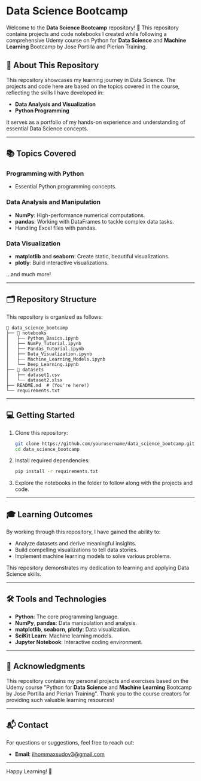 # Data Science Bootcamp

Welcome to the **Data Science Bootcamp** repository! 🎉 This repository contains projects and code notebooks I created while following a comprehensive Udemy course on Python for **Data Science** and **Machine Learning** Bootcamp by Jose Portilla and Pierian Training.

## 🚀 About This Repository

This repository showcases my learning journey in Data Science. The projects and code here are based on the topics covered in the course, reflecting the skills I have developed in:
- **Data Analysis and Visualization**
- **Python Programming**

It serves as a portfolio of my hands-on experience and understanding of essential Data Science concepts.

---

## 📚 Topics Covered

### **Programming with Python**
- Essential Python programming concepts.

### **Data Analysis and Manipulation**
- **NumPy**: High-performance numerical computations.
- **pandas**: Working with DataFrames to tackle complex data tasks.
- Handling Excel files with pandas.

### **Data Visualization**
- **matplotlib** and **seaborn**: Create static, beautiful visualizations.
- **plotly**: Build interactive visualizations.

...and much more!

---

## 🗂️ Repository Structure

This repository is organized as follows:

```
📂 data_science_bootcamp
├── 📁 notebooks
│   ├── Python_Basics.ipynb
│   ├── NumPy_Tutorial.ipynb
│   ├── Pandas_Tutorial.ipynb
│   ├── Data_Visualization.ipynb
│   ├── Machine_Learning_Models.ipynb
│   └── Deep_Learning.ipynb
├── 📁 datasets
│   ├── dataset1.csv
│   └── dataset2.xlsx
├── README.md  # (You're here!)
└── requirements.txt
```

---

## 💻 Getting Started

1. Clone this repository:
   ```bash
   git clone https://github.com/yourusername/data_science_bootcamp.git
   cd data_science_bootcamp
   ```

2. Install required dependencies:
   ```bash
   pip install -r requirements.txt
   ```

3. Explore the notebooks in the folder to follow along with the projects and code.

---

## 🎓 Learning Outcomes
By working through this repository, I have gained the ability to:
- Analyze datasets and derive meaningful insights.
- Build compelling visualizations to tell data stories.
- Implement machine learning models to solve various problems.

This repository demonstrates my dedication to learning and applying Data Science skills.

---

## 🛠️ Tools and Technologies

- **Python**: The core programming language.
- **NumPy**, **pandas**: Data manipulation and analysis.
- **matplotlib**, **seaborn**, **plotly**: Data visualization.
- **SciKit Learn**: Machine learning models.
- **Jupyter Notebook**: Interactive coding environment.

---

## 🌟 Acknowledgments
This repository contains my personal projects and exercises based on the Udemy course "Python for **Data Science** and **Machine Learning** Bootcamp by Jose Portilla and Pierian Training". Thank you to the course creators for providing such valuable learning resources!

---

## 📬 Contact
For questions or suggestions, feel free to reach out:
- **Email**: [ilhommaxsudov3@gmail.com](mailto:ilhommaxsudov3@gmail.com)

---

Happy Learning! 🎉
